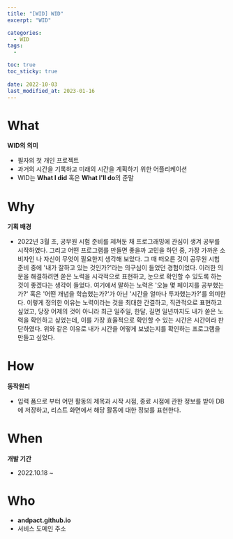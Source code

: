 ```yaml
---
title: "[WID] WID"
excerpt: "WID"

categories:
  - WID
tags:
  - 

toc: true
toc_sticky: true
 
date: 2022-10-03
last_modified_at: 2023-01-16
---
```

# **What**
**WID의 의미**
- 필자의 첫 개인 프로젝트
- 과거의 시간을 기록하고 미래의 시간을 계획하기 위한 어플리케이션
- WID는 **What I did** 혹은 **What I'll do**의 준말

# **Why**
**기획 배경**
- 2022년 3월 초, 공무원 시험 준비를 제쳐둔 채 프로그래밍에 관심이 생겨 공부를 시작하였다. 그리고 어떤 프로그램를 만들면 좋을까 고민을 하던 중, 가장 가까운 소비자인 나 자신이 무엇이 필요한지 생각해 보았다. 그 때 떠오른 것이 공무원 시험 준비 중에 '내가 잘하고 있는 것인가?'라는 의구심이 들었던 경험이었다. 이러한 의문을 해결하려면 쏟은 노력을 시각적으로 표현하고, 눈으로 확인할 수 있도록 하는 것이 좋겠다는 생각이 들었다. 여기에서 말하는 노력은 '오늘 몇 페이지를 공부했는가?' 혹은 '어떤 개념을 학습했는가?'가 아닌 '시간을 얼마나 투자했는가?'를 의미한다. 이렇게 정의한 이유는 노력이라는 것을 최대한 간결하고, 직관적으로 표현하고 싶었고, 당장 어제의 것이 아니라 최근 일주일, 한달, 길면 일년까지도 내가 쏟은 노력을 확인하고 싶었는데, 이를 가장 효율적으로 확인할 수 있는 시간은 시간이라 판단하였다. 위와 같은 이유로 내가 시간을 어떻게 보냈는지를 확인하는 프로그램을 만들고 싶었다.

# **How**
**동작원리**
- 입력 폼으로 부터 어떤 활동의 제목과 시작 시점, 종료 시점에 관한 정보를 받아  DB에 저장하고, 리스트 화면에서 해당 활동에 대한 정보를 표현한다.

<!-- **와이어 프레임**
- ㅇ

**플로우 차트**
- ㅇ -->

# **When**
**개발 기간**
- 2022.10.18 ~

# **Who**
- **andpact.github.io**
- 서비스 도메인 주소

<!-- # **Where**
- d -->

<!-- **2022.10.18**
- 프로젝트 생성
- 프로젝트 경로 재설정 및 Tomcat 재시작 최소화 설정 [Tomcat - Configuration]
- 로그 한글 깨짐 해결 [help - Edit Custom VM Options] 메뉴에 설정추가
- TimeTableListController(Get) 및 TimeTableRegisterController(Post) 작성
- list.jsp 및 register.jsp 작성
- TimeTableDTO(tableNumber, date, title, startTime, endTime) 작성

**2022.10.20**
- 데이터베이스 연결 및 생성
- TimeTableService(listAll, get) 작성
- TimeTableReadController(Get) 작성
- read.jsp 작성
- DB연결 테스트 코드 작성
- lombok 및 HikariCP 라이브러리 추가
- TimeTableVO(tableNumber, date, title, startTime, endTime) 작성
- HikariCP 테스트 코드 작성
- TimeTableDAO(insert) 및 테스트 코드 작성
- ConnectionUtil 작성

**2022.10.21**
- TimeTableDAO(selectAll, selectOne, deleteOne, UpdateOne) 및 테스트 코드 작성

**2022.10.22**
- ModelMapper 라이브러리 추가
- MapperUtil 작성
- TimeTableService(register) 및 테스트 코드 작성

**2022.10.23**
- Log4j2, 테스트 환경용 lombok, jstl 라이브러리 추가
- log4j2.xml 파일 생성

**2022.10.27**
- list.jsp 작성
- DB(duration column) 추가
- TimeTableDAO(게시물 등록, 게시물 전체 조회, 게시물 조회, 게시물 수정) 및 테스트 코드 수정
- TimeTableDTO(duration 추가) 수정
- TimeTableVO(duration 추가) 수정

**2022.10.29**
- TimeTableListController(게시물 전체 조회) 날짜별 활동 당 총 시간 계산 기능 추가

**2022.11.01**
- TimeTableService(게시물 수정, 삭제) 작성

**2022.11.02**
- TimeTableDAO(게시물 범위 조회) 작성
- TimeTableService(게시물 범위 조회) 작성
- modify.jsp(게시물 수정) 작성
- TimeTableModifyController(게시물 수정) 작성
- TimeTableRemoveController(게시물 삭제) 작성

**2022.11.03**
- read.jsp(게시물 조회) 및 TimeTableReadController(게시물 조회) 삭제

**2022.11.04**
- login.jsp 및 LoginController(Get, Post) 작성
- LogoutController(Post) 작성
- LoginCheckFilter 작성
- UTF8Filter 작성
- DB(member Table) 생성
- MemberVO 작성
- MemberDAO(Get) 작성
- MemberDTO 작성
- MemberService 작성 -->


<!-- # **History**
**2022.11.04**<br>
<로그인 구현>
- 로그인 화면(임시)과 DB에 멤버 테이블(mname, mid, mpw 열)을 만들었다.
- ID와 PW를 입력하여 DB에 일치하는 ID와 PW가 존재하는지 확인하고, 존재하면 리스트 페이지로 이동, 그렇지 않으면 로그인 오류 메시지를 로그인화면에 출력한다.
- 아직 회원가입을 구현하지 않았기 때문에 임시로 로그인 테이블에 임시로 ID와 PW를 삽입하여 진행하였다.

**2022.11.08**<br>
<당일 게시물 CRUD 구현>
- 하루 00시 ~ 24시 안에서 시작되고 끝나는 활동의 게시물에 대한 CRUD를 구현하였다.
- 게시물 등록과 수정을 위한 페이지 각각 생성하였음. 게시물 등록과 수정에 필요한 정보는 제목, 시작날짜, 종료날짜, 시작시간, 종료시간이다.
- 게시물 조회는 로그인시 자동으로 할 수 있고, 게시물 삭제는 리스트 화면에서 삭제 버튼 클릭으로 진행하도록 구현하였다. 그리고 소요시간은 서블릿 객체에서 자동으로 계산되도록 하였다.
- DB에 게시물 테이블(mid, title, startDate, finishDate, start, finish, duration 열) 생성하였다.
- 게시물 등록 후에는 자동으로 리스트 화면으로 전환된다.

<이틀 게시물 CRUD 구현>
- 이틀에 걸쳐 진행되는 활동에 CRUD를 구현하였다.
- 해당 게시물은 DB에 2개의 데이터를 만든다. 이는 나중에 시간표를 그래픽으로 표현할 때 2개의 데이터가 필요하기 때문이다.

**2022.11.9**<br>
<회원 가입 구현>
- 회원 가입을 위한 페이지(임시)를 생성하였고, 닉네임과 ID, PW를 입력 시 DB의 멤버 테이블에 해당 내용이 저장되고 로그인을 할 수 있다.

**2022.11.10**<br>
<본인 게시물만 열람>
- 게시물 관련 테이블이 하나이기 때문에, 리스트 화면에서 전체 사용자의 게시물이 노출되지만 본인의 게시물만 보여야 하므로, 로그인 시 본인의 게시물만 보이도록 하였다.
- 로그인 시 사용자의 ID를 세션에 저장하고, 저장된 ID에 해당하는 데이터만 추출하도록 쿼리를 작성하여 리스트 페이지에서 본인의 게시물만 열람할 수 있게 하였다.

**2022.11.12**<br>
<클릭 등록 구현>
- 기존에는 데이터를 일일이 입력하여 게시물을 등록하였는데, 제목만 입력하고 시작 버튼을 누르면 시작시간이 기록되고, 종료 버튼 클릭 시 DB에 데이터가 추가되어 게시물을 등록하도록 구현하였다.

**2022.11.22**<br>
<임시 화면 구성>
- 로그인 화면 : ID, PW 입력창, 로그인, 회원가입 버튼 생성
- 회원가입 화면 : ID, PW, 이름 입력창, 가입 완료 버튼 생성
- 게시물 조회 화면 : 날짜 별 활동 소요시간 표시
- 게시물 등록 화면 : 제목, 시작날짜와 시간, 종료 날짜와 시간 입력창, 등록완료 버튼 생성
- 게시물 변경 화면 : 제목, 시작과 종료시간 입력창 생성

**2022.11.24**<br>
<클릭 입력 등록 방식 변경 및 등록 제한>
- 기존 방식 : Start 버튼 클릭 시 시작 시점을 세션에 저장하고, Finish 버튼 클릭 시 컨트롤러에서 세션의 정보와 종료 시점의 정보를 계산해 등록한다.
- 새로운 방식 : Start 버튼 클릭 시 입력 폼에 시작 시점을 기록하고, Finish 버튼 클릭 시 동일한 방식으로 입력 폼에 종료 시점을 기록 후, Registr 버튼 클릭해 등록한다.
- 시작 날짜가 종료 날짜 이후이거나, 시작 날짜와 종료 날짜가 같지만 시작 시간이 종료 시간 이후면 등록이 되지 않도록 컨트롤러를 수정하였다. -->